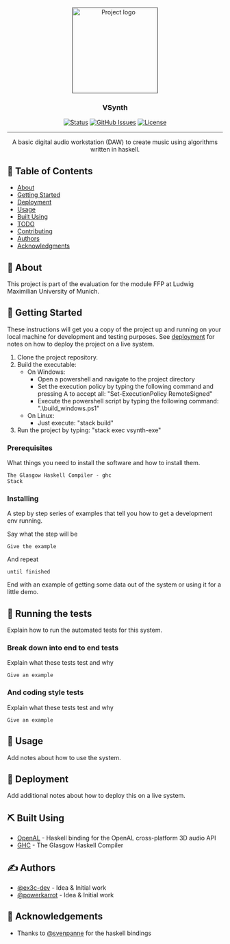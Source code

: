 <p align="center">
  <a href="" rel="noopener">
 <img width=200px height=200px src="https://i.imgur.com/6wj0hh6.jpg" alt="Project logo"></a>
</p>

<h3 align="center">VSynth</h3>

<div align="center">

[![Status](https://img.shields.io/badge/status-active-success.svg)]()
[![GitHub Issues](https://img.shields.io/github/issues/ex3c-dev/vsynth)](https://github.com/ex3c-dev/vsynth/issues)
[![License](https://img.shields.io/github/license/ex3c-dev/vsynth)](/LICENSE)

</div>

---

<p align="center"> A basic digital audio workstation (DAW) to create music using algorithms written in haskell.
    <br> 
</p>

## 📝 Table of Contents

- [About](#about)
- [Getting Started](#getting_started)
- [Deployment](#deployment)
- [Usage](#usage)
- [Built Using](#built_using)
- [TODO](../TODO.md)
- [Contributing](../CONTRIBUTING.md)
- [Authors](#authors)
- [Acknowledgments](#acknowledgement)

## 🧐 About <a name = "about"></a>

This project is part of the evaluation for the module FFP at Ludwig Maximilian University of Munich.

## 🏁 Getting Started <a name = "getting_started"></a>

These instructions will get you a copy of the project up and running on your local machine for development and testing purposes. See [deployment](#deployment) for notes on how to deploy the project on a live system.

1. Clone the project repository.
2. Build the executable:
   - On Windows:
     - Open a powershell and navigate to the project directory
     - Set the execution policy by typing the following command and pressing A to accept all: "Set-ExecutionPolicy RemoteSigned"
     - Execute the powershell script by typing the following command: ".\\build_windows.ps1"   
   - On Linux:
     - Just execute: "stack build"
3. Run the project by typing: "stack exec vsynth-exe"

### Prerequisites

What things you need to install the software and how to install them.

```
The Glasgow Haskell Compiler - ghc
Stack
```

### Installing

A step by step series of examples that tell you how to get a development env running.

Say what the step will be

```
Give the example
```

And repeat

```
until finished
```

End with an example of getting some data out of the system or using it for a little demo.

## 🔧 Running the tests <a name = "tests"></a>

Explain how to run the automated tests for this system.

### Break down into end to end tests

Explain what these tests test and why

```
Give an example
```

### And coding style tests

Explain what these tests test and why

```
Give an example
```

## 🎈 Usage <a name="usage"></a>

Add notes about how to use the system.

## 🚀 Deployment <a name = "deployment"></a>

Add additional notes about how to deploy this on a live system.

## ⛏️ Built Using <a name = "built_using"></a>

- [OpenAL](https://hackage.haskell.org/package/OpenAL) - Haskell binding for the OpenAL cross-platform 3D audio API
- [GHC](https://www.haskell.org/ghc/) - The Glasgow Haskell Compiler

## ✍️ Authors <a name = "authors"></a>

- [@ex3c-dev](https://github.com/ex3c-dev) - Idea & Initial work
- [@powerkarrot](https://github.com/powerkarrot) - Idea & Initial work

## 🎉 Acknowledgements <a name = "acknowledgement"></a>

- Thanks to [@svenpanne](https://github.com/svenpanne) for the haskell bindings
